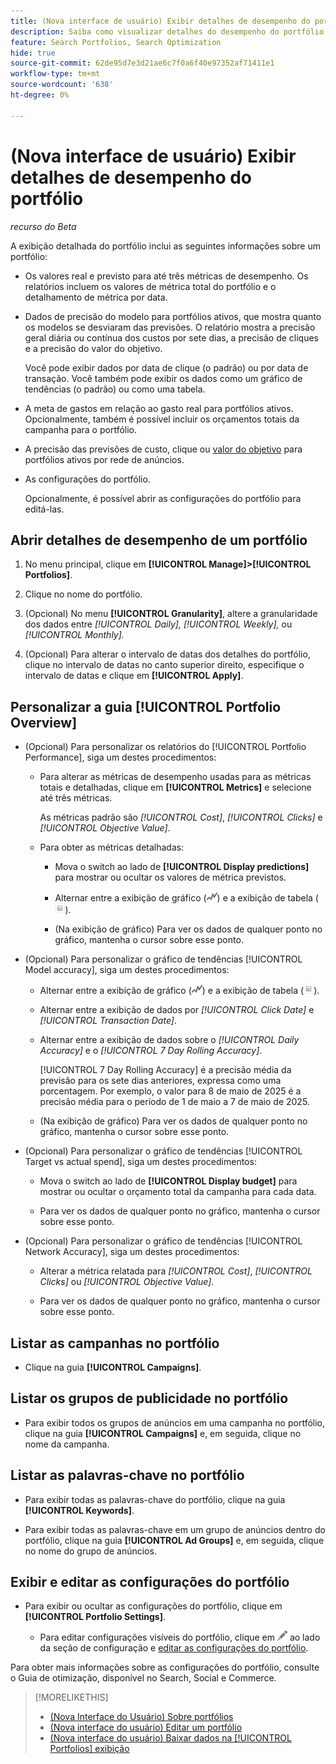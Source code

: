 ```yaml
---
title: (Nova interface de usuário) Exibir detalhes de desempenho do portfólio
description: Saiba como visualizar detalhes do desempenho do portfólio, incluindo métricas reais e previstas no nível de portfólio e para cada campanha atribuída.
feature: Search Portfolios, Search Optimization
hide: true
source-git-commit: 62de95d7e3d21ae6c7f0a6f40e97352af71411e1
workflow-type: tm+mt
source-wordcount: '638'
ht-degree: 0%

---
```


# (Nova interface de usuário) Exibir detalhes de desempenho do portfólio

*recurso do Beta*

<!-- Verify all, including why (if) the first report is for active and optimized portfolios(?), and why the other reports are for active portfolios, not optimized ones -->

A exibição detalhada do portfólio inclui as seguintes informações sobre um portfólio:

* Os valores real e previsto para até três métricas de desempenho. Os relatórios incluem os valores de métrica total do portfólio e o detalhamento de métrica por data.<!-- Not for active portfolios only?  -->

* Dados de precisão do modelo para portfólios ativos, que mostra quanto os modelos se desviaram das previsões. O relatório mostra a precisão geral diária ou contínua dos custos por sete dias, a precisão de cliques e a precisão do valor do objetivo.

  Você pode exibir dados por data de clique (o padrão) ou por data de transação.   Você também pode exibir os dados como um gráfico de tendências (o padrão) ou como uma tabela.

* A meta de gastos em relação ao gasto real para portfólios ativos. Opcionalmente, também é possível incluir os orçamentos totais da campanha para o portfólio.

* A precisão das previsões de custo, clique ou [valor do objetivo](/help/search-social-commerce/glossary.md#o-p) para portfólios ativos por rede de anúncios.<!-- Verify -->

* As configurações do portfólio.

  Opcionalmente, é possível abrir as configurações do portfólio para editá-las.

## Abrir detalhes de desempenho de um portfólio

1. No menu principal, clique em **[!UICONTROL Manage]>[!UICONTROL Portfolios]**.

1. Clique no nome do portfólio.

1. (Opcional) No menu **[!UICONTROL Granularity]**, altere a granularidade dos dados entre *[!UICONTROL Daily],* *[!UICONTROL Weekly],* ou *[!UICONTROL Monthly].*

1. (Opcional) Para alterar o intervalo de datas dos detalhes do portfólio, clique no intervalo de datas no canto superior direito, especifique o intervalo de datas e clique em **[!UICONTROL Apply]**.

## Personalizar a guia [!UICONTROL Portfolio Overview]

* (Opcional) Para personalizar os relatórios do [!UICONTROL Portfolio Performance], siga um destes procedimentos:

   * Para alterar as métricas de desempenho usadas para as métricas totais e detalhadas, clique em **[!UICONTROL Metrics]** e selecione até três métricas.

     As métricas padrão são *[!UICONTROL Cost]*, *[!UICONTROL Clicks]* e *[!UICONTROL Objective Value]*.<!-- What else is available: the advertiser's revenue metrics? Anything else from the ad networks? -->

   * Para obter as métricas detalhadas:

      * Mova o switch ao lado de **[!UICONTROL Display predictions]** para mostrar ou ocultar os valores de métrica previstos.

      * Alternar entre a exibição de gráfico (![Exibição de Gráfico](/help/search-social-commerce/assets/chart-view.png "Exibição de Gráfico")) e a exibição de tabela (![Exibição de tabela](/help/search-social-commerce/assets/table-view.png "Exibição de tabela")).

      * (Na exibição de gráfico) Para ver os dados de qualquer ponto no gráfico, mantenha o cursor sobre esse ponto.

* (Opcional) Para personalizar o gráfico de tendências [!UICONTROL Model accuracy], siga um destes procedimentos:

   * Alternar entre a exibição de gráfico (![Exibição de Gráfico](/help/search-social-commerce/assets/chart-view.png "Exibição de Gráfico")) e a exibição de tabela (![Exibição de tabela](/help/search-social-commerce/assets/table-view.png "Exibição de tabela")).

   * Alternar entre a exibição de dados por *[!UICONTROL Click Date]* e *[!UICONTROL Transaction Date]*.

   * Alternar entre a exibição de dados sobre o *[!UICONTROL Daily Accuracy]* e o *[!UICONTROL 7 Day Rolling Accuracy]*.

     [!UICONTROL 7 Day Rolling Accuracy] é a precisão média da previsão para os sete dias anteriores, expressa como uma porcentagem. Por exemplo, o valor para 8 de maio de 2025 é a precisão média para o período de 1 de maio a 7 de maio de 2025.

   * (Na exibição de gráfico) Para ver os dados de qualquer ponto no gráfico, mantenha o cursor sobre esse ponto.

* (Opcional) Para personalizar o gráfico de tendências [!UICONTROL Target vs actual spend], siga um destes procedimentos:

   * Mova o switch ao lado de **[!UICONTROL Display budget]** para mostrar ou ocultar o orçamento total da campanha para cada data.

   * Para ver os dados de qualquer ponto no gráfico, mantenha o cursor sobre esse ponto.

* (Opcional) Para personalizar o gráfico de tendências [!UICONTROL Network Accuracy], siga um destes procedimentos:

   * Alterar a métrica relatada para *[!UICONTROL Cost]*, *[!UICONTROL Clicks]* ou *[!UICONTROL Objective Value]*.

   * Para ver os dados de qualquer ponto no gráfico, mantenha o cursor sobre esse ponto.

## Listar as campanhas no portfólio

* Clique na guia **[!UICONTROL Campaigns]**.

## Listar os grupos de publicidade no portfólio

* Para exibir todos os grupos de anúncios em uma campanha no portfólio, clique na guia **[!UICONTROL Campaigns]** e, em seguida, clique no nome da campanha.

## Listar as palavras-chave no portfólio

* Para exibir todas as palavras-chave do portfólio, clique na guia **[!UICONTROL Keywords]**.

* Para exibir todas as palavras-chave em um grupo de anúncios dentro do portfólio, clique na guia **[!UICONTROL Ad Groups]** e, em seguida, clique no nome do grupo de anúncios.

## Exibir e editar as configurações do portfólio

* Para exibir ou ocultar as configurações do portfólio, clique em **[!UICONTROL Portfolio Settings]**.

   * Para editar configurações visíveis do portfólio, clique em ![Editar](/help/search-social-commerce/assets/edit.png "Editar") ao lado da seção de configuração e [editar as configurações do portfólio](portfolio-edit.md).

Para obter mais informações sobre as configurações do portfólio, consulte o Guia de otimização, disponível no Search, Social e Commerce.

>[!MORELIKETHIS]
>
>* [(Nova Interface do Usuário) Sobre portfólios](portfolio-about.md)
>* [(Nova interface do usuário) Editar um portfólio](portfolio-edit.md)
>* [(Nova interface do usuário) Baixar dados na [!UICONTROL Portfolios] exibição](portfolio-view-report.md)
